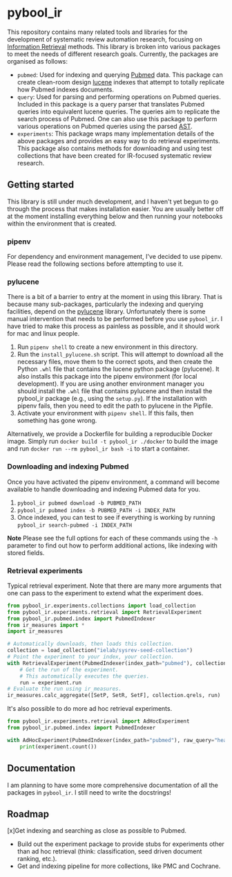 # pybool_ir

This repository contains many related tools and libraries for the development of systematic review automation research, focusing on [Information Retrieval](https://en.wikipedia.org/wiki/Information_retrieval) methods. This library is broken into various packages to meet the needs of different research goals. Currently, the packages are organised as follows:

 - `pubmed`: Used for indexing and querying [Pubmed](https://pubmed.ncbi.nlm.nih.gov/) data. This package can create clean-room design [lucene](https://lucene.apache.org/) indexes that attempt to totally replicate how Pubmed indexes documents.
 - `query`: Used for parsing and performing operations on Pubmed queries. Included in this package is a query parser that translates Pubmed queries into equivalent lucene queries. The queries aim to replicate the search process of Pubmed. One can also use this package to perform various operations on Pubmed queries using the parsed [AST](https://en.wikipedia.org/wiki/Abstract_syntax_tree).
 - `experiments`: This package wraps many implementation details of the above packages and provides an easy way to do retrieval experiments. This package also contains methods for downloading and using test collections that have been created for IR-focused systematic review research.

## Getting started

This library is still under much development, and I haven't yet begun to go through the process that makes installation easier. You are usually better off at the moment installing everything below and then running your notebooks within the environment that is created.

### pipenv

For dependency and environment management, I've decided to use pipenv. Please read the following sections before attempting to use it.

### pylucene

There is a bit of a barrier to entry at the moment in using this library. That is because many sub-packages, particularly the indexing and querying facilities, depend on the [pylucene](https://lucene.apache.org/pylucene/) library. Unfortunately there is some manual intervention that needs to be performed before you use `pybool_ir`. I have tried to make this process as painless as possible, and it should work for mac and linux people.

 1. Run `pipenv shell` to create a new environment in this directory.
 2. Run the `install_pylucene.sh` script. This will attempt to download all the necessary files, move them to the correct spots, and then create the Python `.whl` file that contains the lucene python package (pylucene). It also installs this package into the pipenv environment (for local development). If you are using another environment manager you should install the `.whl` file that contains pylucene and then install the pybool_ir package (e.g., using the `setup.py`). If the installation with pipenv fails, then you need to edit the path to pylucene in the Pipfile.
 3. Activate your environment with `pipenv shell`. If this fails, then something has gone wrong. 

Alternatively, we provide a Dockerfile for building a reproducible Docker image. Simply run `docker build -t pybool_ir ./docker` to build the image and run `docker run --rm pybool_ir bash -i` to start a container.

### Downloading and indexing Pubmed

Once you have activated the pipenv environment, a command will become available to handle downloading and indexing Pubmed data for you.

 1. `pybool_ir pubmed download -b PUBMED_PATH`
 2. `pybool_ir pubmed index -b PUBMED_PATH -i INDEX_PATH`
 3. Once indexed, you can test to see if everything is working by running `pybool_ir search-pubmed -i INDEX_PATH`

**Note** Please see the full options for each of these commands using the `-h` parameter to find out how to perform additional actions, like indexing with stored fields.

### Retrieval experiments

Typical retrieval experiment. Note that there are many more arguments that one can pass to the experiment to extend what the experiment does.

```python
from pybool_ir.experiments.collections import load_collection
from pybool_ir.experiments.retrieval import RetrievalExperiment
from pybool_ir.pubmed.index import PubmedIndexer
from ir_measures import *
import ir_measures

# Automatically downloads, then loads this collection.
collection = load_collection("ielab/sysrev-seed-collection")
# Point the experiment to your index, your collection.
with RetrievalExperiment(PubmedIndexer(index_path="pubmed"), collection=collection) as experiment:
    # Get the run of the experiment.
    # This automatically executes the queries.
    run = experiment.run
# Evaluate the run using ir_measures.
ir_measures.calc_aggregate([SetP, SetR, SetF], collection.qrels, run)
```

It's also possible to do more ad hoc retrieval experiments.

```python
from pybool_ir.experiments.retrieval import AdHocExperiment
from pybool_ir.pubmed.index import PubmedIndexer

with AdHocExperiment(PubmedIndexer(index_path="pubmed"), raw_query="headache[tiab]") as experiment:
    print(experiment.count())
```

## Documentation

I am planning to have some more comprehensive documentation of all the packages in `pybool_ir`. I still need to write the docstrings!

## Roadmap
 
[x]Get indexing and searching as close as possible to Pubmed.
 - Build out the experiment package to provide stubs for experiments other than ad hoc retrieval (think: classification, seed driven document ranking, etc.).
 - Get and indexing pipeline for more collections, like PMC and Cochrane.
